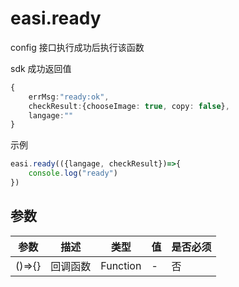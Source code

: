 # easi.ready

config 接口执行成功后执行该函数

sdk 成功返回值

```TypeScript
{
    errMsg:"ready:ok",
    checkResult:{chooseImage: true, copy: false},
    langage:""
}
```

示例

```TypeScript
easi.ready(({langage, checkResult})=>{
    console.log("ready")
})
```

## 参数

| 参数   | 描述     | 类型     | 值  | 是否必须 |
| ------ | -------- | -------- | --- | -------- |
| ()=>{} | 回调函数 | Function | -   | 否       |
